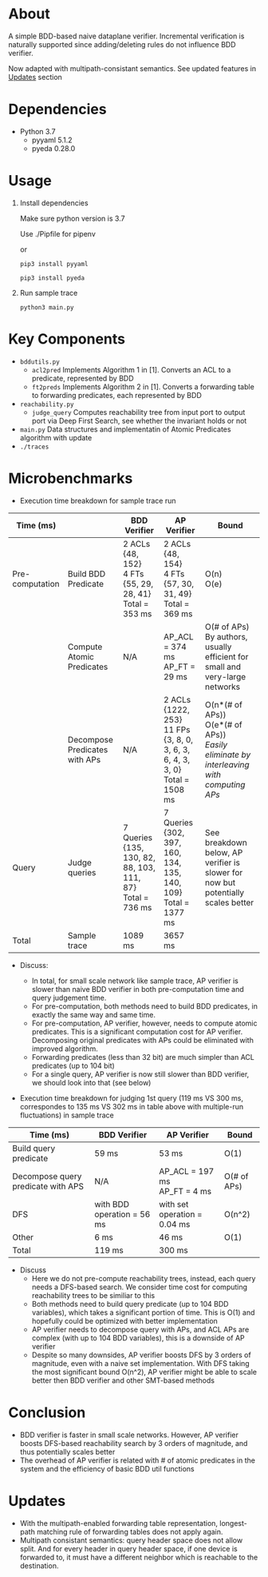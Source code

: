 # About

A simple BDD-based naive dataplane verifier. Incremental verification is naturally supported since adding/deleting rules do not influence BDD verifier. 

Now adapted with multipath-consistant semantics. See updated features in [Updates](#Updates) section

# Dependencies

- Python 3.7
  - pyyaml 5.1.2
  - pyeda 0.28.0

# Usage

1. Install dependencies

   Make sure python version is 3.7

   Use ./Pipfile for pipenv

   or

   `pip3 install pyyaml`

   `pip3 install pyeda`

2. Run sample trace

   `python3 main.py`

# Key Components

- `bddutils.py`
  - `acl2pred`  Implements Algorithm 1 in [1]. Converts an ACL to a predicate, represented by BDD
  - `ft2preds` Implements Algorithm 2 in [1]. Converts a forwarding table to forwarding predicates, each represented by BDD
- `reachability.py`
  - `judge_query` Computes reachability tree from input port to output port via Deep First Search, see whether the invariant holds or not
- `main.py` Data structures and implementatin of Atomic Predicates algorithm with update
- `./traces`



# Microbenchmarks

- Execution time breakdown for sample trace run

| Time (ms)       |                               | BDD Verifier                                                 | AP Verifier                                                  | Bound                                                        |
| --------------- | ----------------------------- | ------------------------------------------------------------ | ------------------------------------------------------------ | ------------------------------------------------------------ |
| Pre-computation | Build BDD Predicate           | 2 ACLs {48, 152}<br />4 FTs {55, 29, 28, 41}<br />Total = 353 ms | 2 ACLs {48, 154}<br />4 FTs {57, 30, 31, 49}<br />Total = 369 ms | O(n)<br />O(e)                                               |
|                 | Compute Atomic Predicates     | N/A                                                          | AP_ACL = 374 ms<br />AP_FT = 29 ms                           | O(# of APs)<br />By authors, usually efficient for small and very-large networks |
|                 | Decompose Predicates with APs | N/A                                                          | 2 ACLs {1222, 253}<br />11 FPs {3, 8, 0, 3, 6, 3, 6, 4, 3, 3, 0}<br />Total = 1508 ms | O(n\*(# of APs))<br />O(e\*(# of APs))<br />*Easily eliminate by interleaving with computing APs* |
| Query           | Judge queries                 | 7 Queries {135, 130, 82, 88, 103, 111, 87}<br />Total = 736 ms | 7 Queries {302, 397, 160, 134, 135, 140, 109}<br />Total = 1377 ms | See breakdown below, AP verifier is slower for now but potentially scales better |
| Total           | Sample trace                  | 1089 ms                                                      | 3657 ms                                                      |                                                              |

- Discuss:
  - In total, for small scale network like sample trace, AP verifier is slower than naive BDD verifier in both pre-computation time and query judgement time.
  - For pre-computation, both methods need to build BDD predicates, in exactly the same way and same time.
  - For pre-computation, AP verifier, however, needs to compute atomic predicates. This is a significant computation cost for AP verifier. Decomposing original predicates with APs could be eliminated with improved algorithm.
  - Forwarding predicates (less than 32 bit) are much simpler than ACL predicates (up to 104 bit)
  - For a single query, AP verifier is now still slower than BDD verifier, we should look into that (see below)

- Execution time breakdown for judging 1st query (119 ms VS 300 ms, correspondes to 135 ms VS 302 ms in table above with multiple-run fluctuations) in sample trace

| Time (ms)                          | BDD Verifier               | AP Verifier                       | Bound       |
| ---------------------------------- | -------------------------- | --------------------------------- | ----------- |
| Build query predicate              | 59 ms                      | 53 ms                             | O(1)        |
| Decompose query predicate with APS | N/A                        | AP_ACL = 197 ms<br />AP_FT = 4 ms | O(# of APs) |
| DFS                                | with BDD operation = 56 ms | with set operation = 0.04 ms      | O(n^2)      |
| Other                              | 6 ms                       | 46 ms                             | O(1)        |
| Total                              | 119 ms                     | 300 ms                            |             |

- Discuss
  - Here we do not pre-compute reachability trees, instead, each query needs a DFS-based search. We consider time cost for computing reachability trees to be similiar to this
  - Both methods need to build query predicate (up to 104 BDD variables), which takes a significant portion of time. This is O(1) and hopefully could be optimized with better implementation
  - AP verifier needs to decompose query with APs, and ACL APs are complex (with up to 104 BDD variables), this is a downside of AP verifier
  - Despite so many downsides, AP verifier boosts DFS by 3 orders of magnitude, even with a naive set implementation. With DFS taking the most significant bound O(n^2), AP verifier might be able to scale better then BDD verifier and other SMT-based methods

# Conclusion

- BDD verifier is faster in small scale networks. However, AP verifier boosts DFS-based reachability search by 3 orders of magnitude, and thus potentially scales better
- The overhead of AP verifier is related with # of atomic predicates in the system and the efficiency of basic BDD util functions

# Updates

- With the multipath-enabled forwarding table representation, longest-path matching rule of forwarding tables does not apply again. 
- Multipath consistant semantics: query header space does not allow split. And for every header in query header space, if one device is forwarded to, it must have a different neighbor which is reachable to the destination.